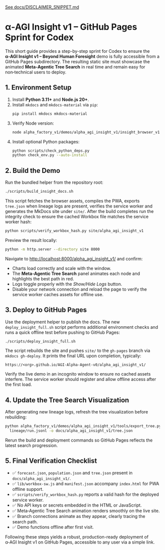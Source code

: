 [See docs/DISCLAIMER_SNIPPET.md](../docs/DISCLAIMER_SNIPPET.md)

# α‑AGI Insight v1 – GitHub Pages Sprint for Codex

This short guide provides a step-by-step sprint for Codex to ensure the **α‑AGI Insight v1 – Beyond Human Foresight** demo is fully accessible from a GitHub Pages subdirectory. The resulting static site must showcase the animated **Meta‑Agentic Tree Search** in real time and remain easy for non‑technical users to deploy.

## 1. Environment Setup

1. Install **Python 3.11+** and **Node.js 20+**.
2. Install `mkdocs` and `mkdocs-material` via `pip`:
   ```bash
   pip install mkdocs mkdocs-material
   ```
3. Verify Node version:
   ```bash
   node alpha_factory_v1/demos/alpha_agi_insight_v1/insight_browser_v1/build/version_check.js
   ```
4. Install optional Python packages:
   ```bash
   python scripts/check_python_deps.py
   python check_env.py --auto-install
   ```

## 2. Build the Demo

Run the bundled helper from the repository root:

```bash
./scripts/build_insight_docs.sh
```

This script fetches the browser assets, compiles the PWA, exports `tree.json` when lineage logs are present, verifies the service worker and generates the MkDocs site under `site/`. After the build completes run the integrity check to ensure the cached Workbox file matches the service worker hash:

```bash
python scripts/verify_workbox_hash.py site/alpha_agi_insight_v1
```

Preview the result locally:

```bash
python -m http.server --directory site 8000
```

Navigate to <http://localhost:8000/alpha_agi_insight_v1/> and confirm:

- Charts load correctly and scale with the window.
- The **Meta‑Agentic Tree Search** panel animates each node and highlights the best path in red.
- Logs toggle properly with the *Show/Hide Logs* button.
- Disable your network connection and reload the page to verify the service worker caches assets for offline use.

## 3. Deploy to GitHub Pages

Use the deployment helper to publish the docs. The new `deploy_insight_full.sh`
script performs additional environment checks and runs a quick offline test
before pushing to GitHub Pages:

```bash
./scripts/deploy_insight_full.sh
```

The script rebuilds the site and pushes `site/` to the `gh-pages` branch via `mkdocs gh-deploy`. It prints the final URL upon completion, typically:

```
https://<org>.github.io/AGI-Alpha-Agent-v0/alpha_agi_insight_v1/
```

Verify the live demo in an incognito window to ensure no cached assets interfere. The service worker should register and allow offline access after the first load.

## 4. Update the Tree Search Visualization

After generating new lineage logs, refresh the tree visualization before rebuilding:

```bash
python alpha_factory_v1/demos/alpha_agi_insight_v1/tools/export_tree.py \
  lineage/run.jsonl -o docs/alpha_agi_insight_v1/tree.json
```

Rerun the build and deployment commands so GitHub Pages reflects the latest search progression.

## 5. Final Verification Checklist

- ✅ `forecast.json`, `population.json` and `tree.json` present in `docs/alpha_agi_insight_v1/`.
- ✅ `lib/workbox-sw.js` and `manifest.json` accompany `index.html` for PWA offline support.
- ✅ `scripts/verify_workbox_hash.py` reports a valid hash for the deployed service worker.
- ✅ No API keys or secrets embedded in the HTML or JavaScript.
- ✅ Meta‑Agentic Tree Search animation renders smoothly on the live site.
- ✅ Branch connections animate as they appear, clearly tracing the search path.
- ✅ Demo functions offline after first visit.

Following these steps yields a robust, production-ready deployment of α‑AGI Insight v1 on GitHub Pages, accessible to any user via a simple link.
